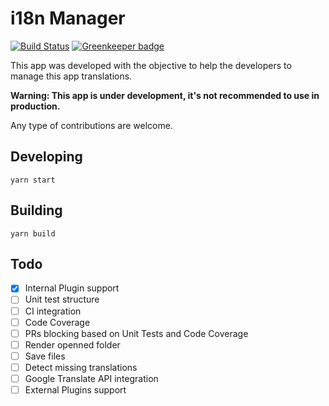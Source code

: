 # i18n Manager

[![Build Status](https://travis-ci.com/gilmarsquinelato/i18n-manager.svg?branch=master)](https://travis-ci.com/gilmarsquinelato/i18n-manager) [![Greenkeeper badge](https://badges.greenkeeper.io/gilmarsquinelato/i18n-manager.svg)](https://greenkeeper.io/)

This app was developed with the objective to help the developers to manage
this app translations.

**Warning: This app is under development, it's not recommended to use in production.**

Any type of contributions are welcome.

## Developing

```yarn start```

## Building

```yarn build```


## Todo

- [x] Internal Plugin support
- [ ] Unit test structure
- [ ] CI integration
- [ ] Code Coverage
- [ ] PRs blocking based on Unit Tests and Code Coverage
- [ ] Render openned folder
- [ ] Save files
- [ ] Detect missing translations
- [ ] Google Translate API integration
- [ ] External Plugins support
